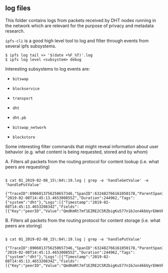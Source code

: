 ## log files

This folder contains logs from packets received by DHT nodes running in the network which are relevant for the purpose of privacy and metadata research.

`ipfs-cli` is a good high level tool to log and filter through events from several ipfs subsystems.

```
$ ipfs log tail >> '$(date +%F_%T)'.log
$ ipfs log level <subsystem> debug 
```

Interesting subsystems to log events are:

- `bitswap` 
- `blockservice` 

- `transport`
- `dht`
- `dht.pb` 
- `bitswap_network`
- `blockstore`


Some interesting filter commands that might reveal information about user behavior (e.g. what content is being requested, stored and by whom)

A. Filters all packets from the routing protocol for content lookup (i.e. what peers are requesting)

```

$ cat 01_2019-02-08_15\:04\:19.log | grep -e 'handleGetValue' -e 'handlePutValue'

{"TraceID":8906013756250657346,"SpanID":632482766161050178,"ParentSpanID":0,"Operation":"handleGetValue","Start": "2019-02-08T14:45:13.465300855Z","Duration":244962,"Tags":{"system":"dht"},"Logs":[{"Timestamp":"2019-02-08T14:45:13.465320834Z","Fields":[{"Key":"peerID","Value":"QmdKmRt7mf1EZRE2C5RZbigKu577n1bJon4kbUyrEHmVkw"}]}]}

```


B. Filters all packets from the routing protocol for content storage (i.e. what peers are storing)

```

$ cat 01_2019-02-08_15\:04\:19.log | grep -e 'handlePutValue'

{"TraceID":8906013756250657346,"SpanID":632482766161050178,"ParentSpanID":0,"Operation":"handleGetValue","Start": "2019-02-08T14:45:13.465300855Z","Duration":244962,"Tags":{"system":"dht"},"Logs":[{"Timestamp":"2019-02-08T14:45:13.465320834Z","Fields":[{"Key":"peerID","Value":"QmdKmRt7mf1EZRE2C5RZbigKu577n1bJon4kbUyrEHmVkw"}]}]}

```

